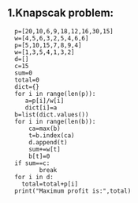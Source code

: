 ## 1.Knapscak problem:
      p=[20,10,6,9,18,12,16,30,15]
      w=[4,5,6,3,2,5,4,6,6]
      p=[5,10,15,7,8,9,4]
      w=[1,3,5,4,1,3,2]
      d=[]
      c=15
      sum=0
      total=0
      dict={}
      for i in range(len(p)):
         a=p[i]/w[i]
         dict[i]=a   
      b=list(dict.values())
      for i in range(len(b)):
          ca=max(b)
          t=b.index(ca)
          d.append(t)
          sum+=w[t]
          b[t]=0
      if sum==c:
             break
      for i in d:
        total=total+p[i]
      print("Maximum profit is:",total)  
